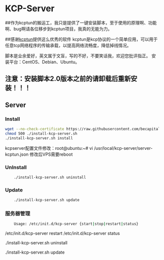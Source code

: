 KCP-Server
===========
##作为kcptun的搬运工，我只是提供了一键安装脚本，至于使用的原理啊、功能啊、bug啊请各位移步到kcptun项目，我真的无能为力。


##感谢[kcptun](https://github.com/xtaci/kcptun)提供这么优秀的软件
kcptun是kcp协议的一个简单应用，可以用于任意tcp网络程序的传输承载，以提高网络流畅度，降低掉线情况。

脚本是业余爱好，英文属于文盲，写的不好，不要笑话我，欢迎您批评指正。
安装平台：CentOS、Debian、Ubuntu。

## 注意：安装脚本2.0版本之前的请卸载后重新安装！！！

Server
------

### Install

```Bash
wget --no-check-certificate https://raw.githubusercontent.com/becapital/kcp-server/master/install-kcp-server.sh -O ./install-kcp-server.sh
chmod 500 ./install-kcp-server.sh
./install-kcp-server.sh install
```
kcpserver配置文件修改：root@ubuntu:~#   vi /usr/local/kcp-server/server-kcptun.json
修改后VPS需要reboot

### UnInstall
```Bash
    ./install-kcp-server.sh uninstall
```
### Update
```Bash
    ./install-kcp-server.sh update
```
### 服务器管理
```Bash
    Usage: /etc/init.d/kcp-server {start|stop|restart|status}
```
 /etc/init.d/kcp-server restart
 /etc/init.d/kcp-server status

  ./install-kcp-server.sh uninstall

  ./install-kcp-server.sh update
